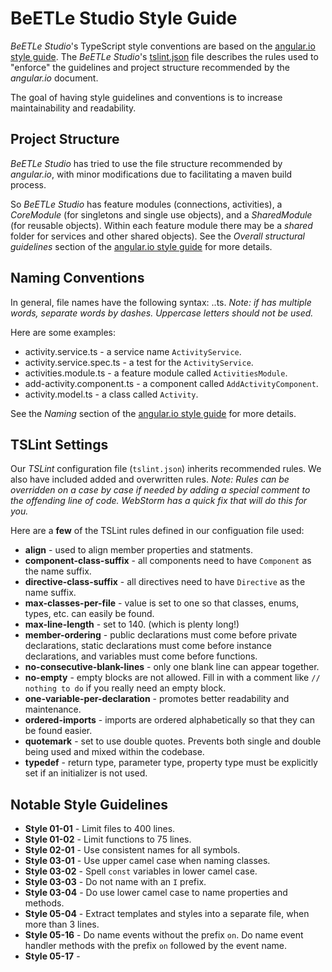 # BeETLe Studio Style Guide

_BeETLe Studio_'s TypeScript style conventions are based on the [angular.io style guide](https://angular.io/guide/styleguide).
The _BeETLe Studio_'s [tslint.json](https://github.com/teiid/beetle-studio/src/main/ngapp/tslint.json) file describes the 
rules used to "enforce" the guidelines and project structure recommended by the _angular.io_ document.

The goal of having style guidelines and conventions is to increase maintainability and readability.

## Project Structure

_BeETLe Studio_ has tried to use the file structure recommended by _angular.io_, with minor
modifications due to facilitating a maven build process.

So _BeETLe Studio_ has feature modules (connections, activities), a _CoreModule_ (for singletons and
single use objects), and a _SharedModule_ (for reusable objects). Within each feature
module there may be a _shared_ folder for services and other shared objects). See the 
_Overall structural guidelines_ section of the [angular.io style guide](https://angular.io/guide/styleguide)
for more details.

## Naming Conventions

In general, file names have the following syntax: <feature>.<type>.ts. _Note: if <feature> has
multiple words, separate words by dashes. Uppercase letters should not be used._

Here are some examples:

- activity.service.ts - a service name `ActivityService`.
- activity.service.spec.ts - a test for the `ActivityService`.
- activities.module.ts - a feature module called `ActivitiesModule`.
- add-activity.component.ts - a component called `AddActivityComponent`.
- activity.model.ts - a class called `Activity`.

See the _Naming_ section of the [angular.io style guide](https://angular.io/guide/styleguide)
for more details.

## TSLint Settings

Our _TSLint_ configuration file (`tslint.json`) inherits recommended rules. We also have included added and overwritten 
rules. _Note: Rules can be overridden on a case by case if needed by adding a special comment to the 
offending line of code. WebStorm has a quick fix that will do this for you._

Here are a **few** of the TSLint rules defined in our configuation file used:

- **align** - used to align member properties and statments.
- **component-class-suffix** - all components need to have `Component` as the name suffix.
- **directive-class-suffix** - all directives need to have `Directive` as the name suffix.
- **max-classes-per-file** - value is set to one so that classes, enums, types, etc. can easily be found.
- **max-line-length** - set to 140. (which is plenty long!)
- **member-ordering** - public declarations must come before private declarations, static declarations
must come before instance declarations, and variables must come before functions.
- **no-consecutive-blank-lines** - only one blank line can appear together.
- **no-empty** - empty blocks are not allowed. Fill in with a comment like `// nothing to do` if you 
really need an empty block.
- **one-variable-per-declaration** - promotes better readability and maintenance.
- **ordered-imports** - imports are ordered alphabetically so that they can be found easier.
- **quotemark** - set to use double quotes. Prevents both single and double being used and mixed within the codebase.
- **typedef** - return type, parameter type, property type must be explicitly set if an initializer is not used.

## Notable Style Guidelines

- **Style 01-01** - Limit files to 400 lines.
- **Style 01-02** - Limit functions to 75 lines.
- **Style 02-01** - Use consistent names for all symbols.
- **Style 03-01** - Use upper camel case when naming classes.
- **Style 03-02** - Spell `const` variables in lower camel case.
- **Style 03-03** - Do not name with an `I` prefix.
- **Style 03-04** - Do use lower camel case to name properties and methods.
- **Style 05-04** - Extract templates and styles into a separate file, when more than 3 lines.
- **Style 05-16** - Do name events without the prefix `on`. Do name event handler methods with the 
prefix `on` followed by the event name.
- **Style 05-17** - 